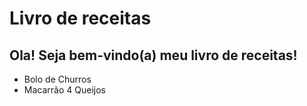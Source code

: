 # Livro de receitas

## Ola! Seja bem-vindo(a) meu livro de receitas!
 - Bolo de Churros
 - Macarrão 4 Queijos